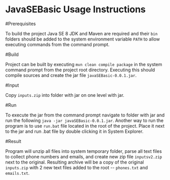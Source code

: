 JavaSEBasic Usage Instructions
===========

#Prerequisites

To build the project Java SE 8 JDK and Maven are required and their `bin` folders should be added to the system environment variable `PATH` to allow executing commands from the command prompt.

#Build

Project can be built by executing `mvn clean compile package` in the system command prompt from the project root directory. Executing this should compile sources and create the jar file `javaSEBasic-0.0.1.jar`.

#Input

Copy `inputs.zip` into folder with jar on one level with jar.

#Run

To execute the jar from the command prompt navigate to folder with jar and run the following  `java -jar javaSEBasic-0.0.1.jar`. Another way to run the program is to use `run.bat` file located in the root of the project. Place it next to the jar and run .bat file by double clicking it in System Explorer.

#Result

Program will unzip all files into system temporary folder, parse all text files to collect phone numbers and emails, and create new zip file `inputsv2.zip` next to the original. Resulting archive will be a copy of the original `inputs.zip` with 2 new text files added to the root -- `phones.txt` and `emails.txt`.
